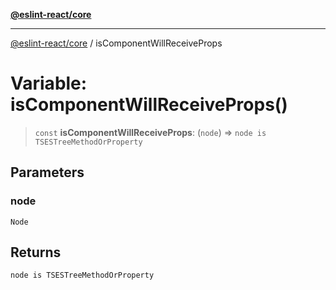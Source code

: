 [**@eslint-react/core**](../README.md)

***

[@eslint-react/core](../README.md) / isComponentWillReceiveProps

# Variable: isComponentWillReceiveProps()

> `const` **isComponentWillReceiveProps**: (`node`) => `node is TSESTreeMethodOrProperty`

## Parameters

### node

`Node`

## Returns

`node is TSESTreeMethodOrProperty`
